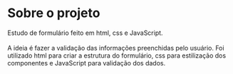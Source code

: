 # Sobre o projeto

Estudo de formulário feito em html, css e JavaScript.<br><br>A ideia é fazer a validação das informações preenchidas pelo usuário. Foi utilizado html para 
criar a estrutura do formulário, css para estilização dos componentes e JavaScript para validação dos dados.
